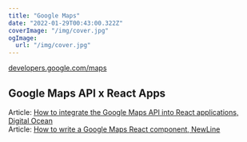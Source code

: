 ```yaml
---
title: "Google Maps"
date: "2022-01-29T00:43:00.322Z"
coverImage: "/img/cover.jpg"
ogImage:
  url: "/img/cover.jpg"
---
```


[developers.google.com/maps](https://developers.google.com/maps)

## Google Maps API x React Apps

Article: [How to integrate the Google Maps API into React applications, Digital Ocean](https://www.digitalocean.com/community/tutorials/how-to-integrate-the-google-maps-api-into-react-applications)  
Article: [How to write a Google Maps React component, NewLine](https://www.newline.co/fullstack-react/articles/how-to-write-a-google-maps-react-component/)  


